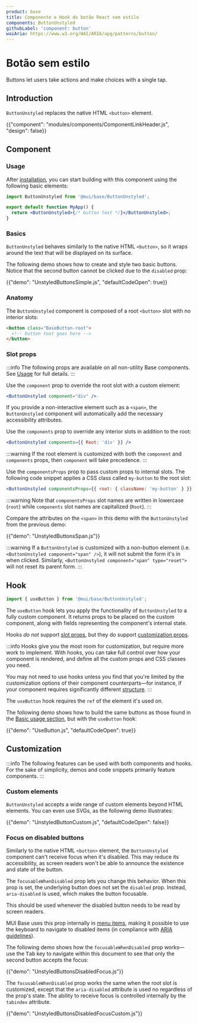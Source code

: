 ```yaml
---
product: base
title: Componente e Hook do botão React sem estilo
components: ButtonUnstyled
githubLabel: 'component: button'
waiAria: https://www.w3.org/WAI/ARIA/apg/patterns/button/
---
```


# Botão sem estilo

<p class="description">Buttons let users take actions and make choices with a single tap.</p>

## Introduction

`ButtonUnstyled` replaces the native HTML `<button>` element.

{{"component": "modules/components/ComponentLinkHeader.js", "design": false}}

## Component

### Usage

After [installation](/base/getting-started/installation/), you can start building with this component using the following basic elements:

```jsx
import ButtonUnstyled from '@mui/base/ButtonUnstyled';

export default function MyApp() {
  return <ButtonUnstyled>{/* button text */}</ButtonUnstyled>;
}
```

### Basics

`ButtonUnstyled` behaves similarly to the native HTML `<button>`, so it wraps around the text that will be displayed on its surface.

The following demo shows how to create and style two basic buttons. Notice that the second button cannot be clicked due to the `disabled` prop:

{{"demo": "UnstyledButtonsSimple.js", "defaultCodeOpen": true}}

### Anatomy

The `ButtonUnstyled` component is composed of a root `<button>` slot with no interior slots:

```html
<button class="BaseButton-root">
  <!-- button text goes here -->
</button>
```

### Slot props

:::info
The following props are available on all non-utility Base components. See [Usage](/base/getting-started/usage/) for full details.
:::

Use the `component` prop to override the root slot with a custom element:

```jsx
<ButtonUnstyled component="div" />
```

If you provide a non-interactive element such as a `<span>`, the `ButtonUnstyled` component will automatically add the necessary accessibility attributes.

Use the `components` prop to override any interior slots in addition to the root:

```jsx
<ButtonUnstyled components={{ Root: 'div' }} />
```

:::warning
If the root element is customized with both the `component` and `components` props, then `component` will take precedence.
:::

Use the `componentsProps` prop to pass custom props to internal slots. The following code snippet applies a CSS class called `my-button` to the root slot:

```jsx
<ButtonUnstyled componentsProps={{ root: { className: 'my-button' } }} />
```

:::warning
Note that `componentsProps` slot names are written in lowercase (`root`) while `components` slot names are capitalized (`Root`).
:::

Compare the attributes on the `<span>` in this demo with the `ButtonUnstyled` from the previous demo:

{{"demo": "UnstyledButtonsSpan.js"}}

:::warning
If a `ButtonUnstyled` is customized with a non-button element (i.e. `<ButtonUnstyled component="span" />`), it will not submit the form it's in when clicked. Similarly, `<ButtonUnstyled component="span" type="reset">` will not reset its parent form.
:::

## Hook

```js
import { useButton } from '@mui/base/ButtonUnstyled';
```

The `useButton` hook lets you apply the functionality of `ButtonUnstyled` to a fully custom component. It returns props to be placed on the custom component, along with fields representing the component's internal state.

Hooks _do not_ support [slot props](#slot-props), but they do support [customization props](#customization).

:::info
Hooks give you the most room for customization, but require more work to implement. With hooks, you can take full control over how your component is rendered, and define all the custom props and CSS classes you need.

You may not need to use hooks unless you find that you're limited by the customization options of their component counterparts—for instance, if your component requires significantly different [structure](#component-slots).
:::

The `useButton` hook requires the `ref` of the element it's used on.

The following demo shows how to build the same buttons as those found in the [Basic usage section](#basic-usage), but with the `useButton` hook:

{{"demo": "UseButton.js", "defaultCodeOpen": true}}

## Customization

:::info
The following features can be used with both components and hooks.
For the sake of simplicity, demos and code snippets primarily feature components.
:::

### Custom elements

`ButtonUnstyled` accepts a wide range of custom elements beyond HTML elements. You can even use SVGs, as the following demo illustrates:

{{"demo": "UnstyledButtonCustom.js", "defaultCodeOpen": false}}

### Focus on disabled buttons

Similarly to the native HTML `<button>` element, the `ButtonUnstyled` component can't receive focus when it's disabled. This may reduce its accessibility, as screen readers won't be able to announce the existence and state of the button.

The `focusableWhenDisabled` prop lets you change this behavior. When this prop is set, the underlying button does not set the `disabled` prop. Instead, `aria-disabled` is used, which makes the button focusable.

This should be used whenever the disabled button needs to be read by screen readers.

MUI Base uses this prop internally in [menu items](/base/react-menu/), making it possible to use the keyboard to navigate to disabled items (in compliance with [ARIA guidelines](https://www.w3.org/WAI/ARIA/apg/practices/keyboard-interface/#x6-7-focusability-of-disabled-controls)).

The following demo shows how the `focusableWhenDisabled` prop works—use the <kbd class="key">Tab</kbd> key to navigate within this document to see that only the second button accepts the focus:

{{"demo": "UnstyledButtonsDisabledFocus.js"}}

The `focusableWhenDisabled` prop works the same when the root slot is customized, except that the `aria-disabled` attribute is used no regardless of the prop's state. The ability to receive focus is controlled internally by the `tabindex` attribute.

{{"demo": "UnstyledButtonsDisabledFocusCustom.js"}}
